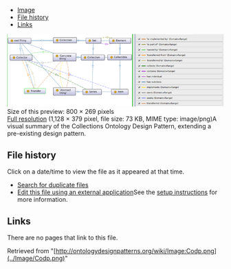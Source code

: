 * [Image](../Image/Codp.png#file)
* [File history](../Image/Codp.png#filehistory)
* [Links](../Image/Codp.png#filelinks)

[![Image:Codp.png](../images/thumb/2/2a/Codp.png/800px-Codp.png)](../images/2/2a/Codp.png)  
Size of this preview: 800 × 269 pixels  
[Full resolution](../images/2/2a/Codp.png)‎ (1,128 × 379 pixel, file size: 73 KB, MIME type: image/png)A visual summary of the Collections Ontology Design Pattern, extending a pre-existing design pattern.




## File history

Click on a date/time to view the file as it appeared at that time.



  
* [Search for duplicate files](http://ontologydesignpatterns.org/wiki/Special:FileDuplicateSearch/Codp.png "Special:FileDuplicateSearch/Codp.png")
* [Edit this file using an external application](http://ontologydesignpatterns.org/wiki/index.php?title=Image:Codp.png&action=edit&externaledit=true&mode=file "Image:Codp.png")See the [setup instructions](http://www.mediawiki.org/wiki/Manual:External_editors "http://www.mediawiki.org/wiki/Manual:External_editors") for more information.

## Links



There are no pages that link to this file.




Retrieved from "[http://ontologydesignpatterns.org/wiki/Image:Codp.png](../Image/Codp.png)"